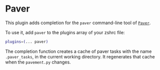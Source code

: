 # Paver

This plugin adds completion for the `paver` command-line tool of
[`Paver`](https://pythonhosted.org/Paver/).

To use it, add `paver` to the plugins array of your zshrc file:

```zsh
plugins=(... paver)
```

The completion function creates a cache of paver tasks with the name
`.paver_tasks`, in the current working directory. It regenerates that cache when
the `pavement.py` changes.
